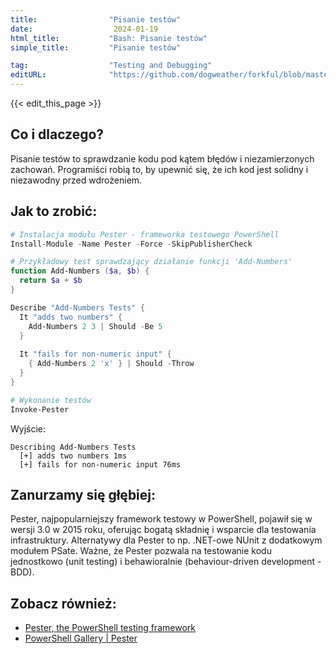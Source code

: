 ```yaml
---
title:                "Pisanie testów"
date:                  2024-01-19
html_title:           "Bash: Pisanie testów"
simple_title:         "Pisanie testów"

tag:                  "Testing and Debugging"
editURL:              "https://github.com/dogweather/forkful/blob/master/content/pl/powershell/writing-tests.md"
---
```


{{< edit_this_page >}}

## Co i dlaczego?
Pisanie testów to sprawdzanie kodu pod kątem błędów i niezamierzonych zachowań. Programiści robią to, by upewnić się, że ich kod jest solidny i niezawodny przed wdrożeniem.

## Jak to zrobić:
```PowerShell
# Instalacja modułu Pester - frameworka testowego PowerShell
Install-Module -Name Pester -Force -SkipPublisherCheck

# Przykładowy test sprawdzający działanie funkcji 'Add-Numbers'
function Add-Numbers ($a, $b) {
  return $a + $b
}

Describe "Add-Numbers Tests" {
  It "adds two numbers" {
    Add-Numbers 2 3 | Should -Be 5
  }
  
  It "fails for non-numeric input" {
    { Add-Numbers 2 'x' } | Should -Throw
  }
}

# Wykonanie testów
Invoke-Pester
```

Wyjście:
```
Describing Add-Numbers Tests
  [+] adds two numbers 1ms
  [+] fails for non-numeric input 76ms
```

## Zanurzamy się głębiej:
Pester, najpopularniejszy framework testowy w PowerShell, pojawił się w wersji 3.0 w 2015 roku, oferując bogatą składnię i wsparcie dla testowania infrastruktury. Alternatywy dla Pester to np. .NET-owe NUnit z dodatkowym modułem PSate. Ważne, że Pester pozwala na testowanie kodu jednostkowo (unit testing) i behawioralnie (behaviour-driven development - BDD).

## Zobacz również:
- [Pester, the PowerShell testing framework](https://pester.dev)
- [PowerShell Gallery | Pester](https://www.powershellgallery.com/packages/Pester)
